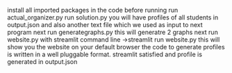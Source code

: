install all imported packages in the code before running
run actual_organizer.py
run solution.py
you will have profiles of all students in output.json
and also another text file which we used as input to next program
next run generategraphs.py
this will generatre 2 graphs
next run website.py with streamlit
command line
->streamlit run website.py
this will show you the website on your default browser
the code to generate profiles is written in a well pluggable format.
streamlit satisfied 
and profile is generated in output.json

